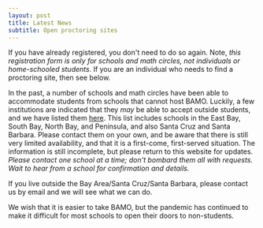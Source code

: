 ```yaml
---
layout: post
title: Latest News
subtitle: Open proctoring sites
---
```


If you have already registered, you don't need to do so again. 
Note, *this registration form is  only for schools and math circles, not individuals or home-schooled students.* 
If you are an individual who needs to find a proctoring site, then see below.

In the past, a number of schools and math circles have been able to accommodate students from schools that cannot host BAMO. 
Luckily, a few institutions are indicated that they *may* be able to accept outside students, 
and we have listed them [here](https://docs.google.com/spreadsheets/d/1VH8YX5ks0XkdwAcdIodftHfFOaErFbCyAp0mY-RIaL8/edit?usp=sharing). 
This list includes schools in the East Bay, South Bay, North Bay, and Peninsula, and also Santa Cruz and Santa Barbara.
Please contact them on your own, and be aware that there is still very limited availability, and that it is a first-come, first-served situation. 
The information is still incomplete, but please return to this website for updates.  *Please contact one school at a time; don't bombard them all with requests.  Wait to hear from a school for confirmation and details.*

If you live outside the Bay Area/Santa Cruz/Santa Barbara, please contact us by email and we will see what we can do.  

We wish that it is easier to take BAMO, but the pandemic has continued to make it  difficult for most schools to open their doors to non-students.
